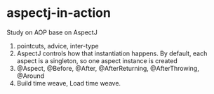 # aspectj-in-action
Study on AOP base on AspectJ

1. pointcuts, advice, inter-type
2. AspectJ controls how that instantiation happens. By default, each aspect is a singleton, so one aspect instance is created
3. @Aspect, @Before, @After, @AfterReturning, @AfterThrowing, @Around
4. Build time weave, Load time weave.